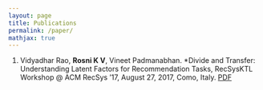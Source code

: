 ```yaml
---
layout: page
title: Publications
permalink: /paper/
mathjax: true
---
```


1. Vidyadhar Rao, **Rosni K V**, Vineet Padmanabhan. *Divide and Transfer: Understanding Latent Factors for Recommendation Tasks, RecSysKTL Workshop @ ACM RecSys ’17, August 27, 2017, Como, Italy. [PDF](http://ceur-ws.org/Vol-1887/paper1.pdf)
